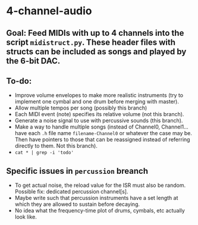 # 4-channel-audio

## Goal: Feed MIDIs with up to 4 channels into the script `midistruct.py`. These header files with structs can be included as songs and played by the 6-bit DAC.

## To-do:
* Improve volume envelopes to make more realistic instruments (try to implement one cymbal and one drum before merging with master).
* Allow multiple tempos per song (possibly this branch)
* Each MIDI event (note) specifies its relative volume (not this branch).
* Generate a noise signal to use with percussive sounds (this branch).
* Make a way to handle multiple songs (instead of Channel0, Channel1... have each `.h` file name `filename-Channel0` or whatever the case may be. Then have pointers to those that can be reassigned instead of referring directly to them. Not this branch).
* `cat * | grep -i 'todo'`

## Specific issues in `percussion` breanch
* To get actual noise, the reload value for the ISR must also be random. Possible fix: dedicated percussion channel[s].
* Maybe write such that percussion instruments have a set length at which they are allowed to sustain before decaying.
* No idea what the frequency-time plot of drums, cymbals, etc actually look like.

